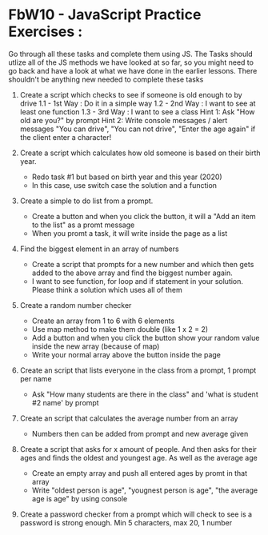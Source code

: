 # FbW10 - JavaScript Practice Exercises :

Go through all these tasks and complete them using JS.
The Tasks should utlize all of the JS methods we have looked at so far, so you might need to go back and have a look at what we have done in the earlier lessons.
There shouldn't be anything new needed to complete these tasks

1. Create a script which checks to see if someone is old enough to by drive
    1.1 - 1st Way : Do it in a simple way
    1.2 - 2nd Way : I want to see at least one function
    1.3 - 3rd Way : I want to see a class
    Hint 1: Ask "How old are you?" by prompt
    Hint 2: Write console messages / alert messages "You can drive", "You can not drive", "Enter the age again" if the client enter a character!

2. Create a script which calculates how old someone is based on their birth year.
     * Redo task #1 but based on birth year and this year (2020)
     * In this case, use switch case the solution and a function

3. Create a simple to do list from a prompt.
     * Create a button and when you click the button, it will a "Add an item to the list" as a promt message
     * When you promt a task, it will write inside the page as a list
4. Find the biggest element in an array of numbers
    * Create a script that prompts for a new number and which then gets added to the above array and find the biggest number again.
    * I want to see function, for loop and if statement in your solution. Please think a solution which uses all of them
5. Create a random number checker
     * Create an array from 1 to 6 with 6 elements
     * Use map method to make them double (like 1 x 2 = 2)
     * Add a button and when you click the button show your random value inside the new array (because of map)
     * Write your normal array above the button inside the page
6. Create an script that lists everyone in the class from a prompt, 1 prompt per name
     * Ask "How many students are there in the class" and 'what is student #2 name' by prompt
7. Create an script that calculates the average number from an array
    * Numbers then can be added from prompt and new average given
8. Create a script that asks for x amount of people. And then asks for their ages and finds the oldest and youngest age. As well as the average age
    * Create an empty array and push all entered ages by promt in that array
    * Write "oldest person is age", "yougnest person is age", "the average age is age" by using console
9. Create a password checker from a prompt which will check to see is a password is strong enough. Min 5 characters, max 20, 1 number